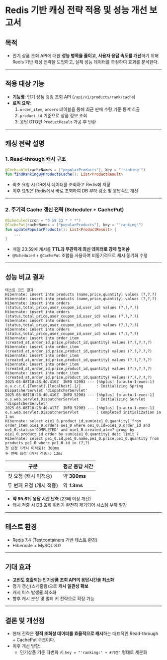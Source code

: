 
# Redis 기반 캐싱 전략 적용 및 성능 개선 보고서

##  목적
- 인기 상품 조회 API에 대한 **성능 병목을 줄이고**, **사용자 응답 속도를 개선**하기 위해 Redis 기반 캐싱 전략을 도입하고, 실제 성능 데이터를 측정하여 효과를 분석한다.

---

##  적용 대상 기능

- **기능명**: 인기 상품 랭킹 조회 API (`/api/v1/products/rank/cache`)
- **로직 요약**:
  1. `order_item`, `orders` 테이블을 통해 최근 판매 수량 기준 통계 추출
  2. `product_id` 기준으로 상품 정보 조회
  3. 응답 DTO인 `ProductResult` 가공 후 반환

---

##  캐싱 전략 설명

###  1. Read-through 캐시 구조

```kotlin
@Cacheable(cacheNames = ["popularProducts"], key = "'ranking'")
fun findRankingByProductsCache(): List<ProductResult>
```

- 최초 요청 시 DB에서 데이터를 조회하고 Redis에 저장
- 이후 요청은 Redis에서 바로 조회하여 DB 부하 감소 및 응답속도 개선

---

### 2. 주기적 Cache 갱신 전략 (Scheduler + CachePut)

```kotlin
@Scheduled(cron = "0 59 23 * * *")
@CachePut(cacheNames = ["popularProducts"], key = "'ranking'")
fun updatePopularProducts(): List<ProductResult> {
    ...
}
```

- 매일 23:59에 캐시를 **TTL과 무관하게 최신 데이터로 강제 덮어씀**
- `@Scheduled` + `@CachePut` 조합을 사용하여 비동기적으로 캐시 동기화 수행

---

## 성능 비교 결과
```
테스트 코드 결과
Hibernate: insert into products (name,price,quantity) values (?,?,?)
Hibernate: insert into products (name,price,quantity) values (?,?,?)
Hibernate: insert into orders (status,total_price,user_coupon_id,user_id) values (?,?,?,?)
Hibernate: insert into orders (status,total_price,user_coupon_id,user_id) values (?,?,?,?)
Hibernate: insert into orders (status,total_price,user_coupon_id,user_id) values (?,?,?,?)
Hibernate: insert into orders (status,total_price,user_coupon_id,user_id) values (?,?,?,?)
Hibernate: insert into order_item (created_at,order_id,price,product_id,quantity) values (?,?,?,?,?)
Hibernate: insert into order_item (created_at,order_id,price,product_id,quantity) values (?,?,?,?,?)
Hibernate: insert into order_item (created_at,order_id,price,product_id,quantity) values (?,?,?,?,?)
Hibernate: insert into order_item (created_at,order_id,price,product_id,quantity) values (?,?,?,?,?)
Hibernate: insert into order_item (created_at,order_id,price,product_id,quantity) values (?,?,?,?,?)
2025-05-08T18:28:40.416Z  INFO 52903 --- [hhplus] [o-auto-1-exec-1] o.a.c.c.C.[Tomcat].[localhost].[/]       : Initializing Spring DispatcherServlet 'dispatcherServlet'
2025-05-08T18:28:40.416Z  INFO 52903 --- [hhplus] [o-auto-1-exec-1] o.s.web.servlet.DispatcherServlet        : Initializing Servlet 'dispatcherServlet'
2025-05-08T18:28:40.417Z  INFO 52903 --- [hhplus] [o-auto-1-exec-1] o.s.web.servlet.DispatcherServlet        : Completed initialization in 1 ms
Hibernate: select oie1_0.product_id,sum(oie1_0.quantity) from order_item oie1_0,orders oe1_0 where oe1_0.id=oie1_0.order_id and oe1_0.status='COMPLETED' and oie1_0.created_at>=? group by oie1_0.product_id order by sum(oie1_0.quantity) desc limit ?
Hibernate: select pe1_0.id,pe1_0.name,pe1_0.price,pe1_0.quantity from products pe1_0 where pe1_0.id in (?,?)
첫 요청 (캐시 미적중): 300ms
두 번째 요청 (캐시 적중): 13ms
```

| 구분                  | 평균 응답 시간 |
|---------------------|----------------|
| 첫 요청 (캐시 미적중) | 약 **300ms**    |
| 두 번째 요청 (캐시 적중) | 약 **13ms**     |

- **약 95.6% 응답 시간 단축** (23배 이상 개선)
- 캐시 적중 시 DB 조회 쿼리가 완전히 제거되어 시스템 부하 절감

---

## 테스트 환경
- Redis 7.4 (Testcontainers 기반 테스트 환경)
- Hibernate + MySQL 8.0


---

##  기대 효과

- **고빈도 호출되는 인기상품 조회 API의 응답시간을 최소화**
- 정기 갱신(스케줄링)으로 **캐시 일관성 확보**
- 캐시 미스 발생률 최소화
- 향후 캐시 분산 및 멀티 키 전략으로 확장 가능

---

## 결론 및 개선점

- 현재 전략은 **정적 조회성 데이터를 효율적으로 캐시**하는 대표적인 Read-through + CachePut 구조이다.
- 이후 개선 방향:
  - 인기상품 기준 다변화 시 `key = "'ranking:' + #기간"` 형태로 세분화
